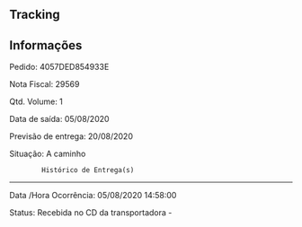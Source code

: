  Tracking 
-------------------------------------------------------------
Informações
-------------------------------------------------------------
Pedido: 4057DED854933E 

Nota Fiscal: 29569

Qtd. Volume: 1

Data de saída: 05/08/2020

Previsão de entrega: 20/08/2020  

Situação: A caminho

            Histórico de Entrega(s)
-------------------------------------------------------------
Data /Hora Ocorrência: 05/08/2020 14:58:00

Status: Recebida no CD da transportadora -
